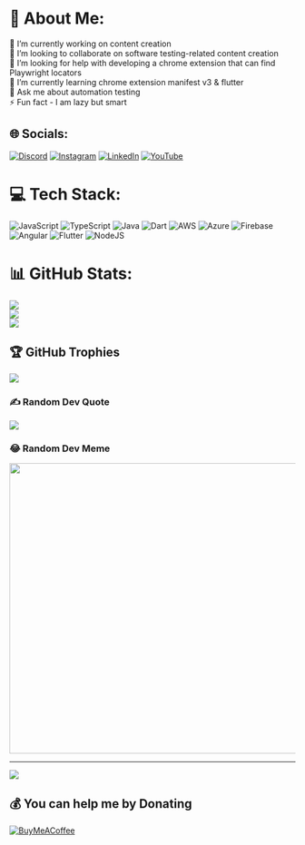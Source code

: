 # 💫 About Me:
🔭 I’m currently working on content creation<br>👯 I’m looking to collaborate on software testing-related content creation<br>🤝 I’m looking for help with developing a chrome extension that can find Playwright locators<br>🌱 I’m currently learning chrome extension manifest v3 & flutter<br>💬 Ask me about automation testing<br>⚡ Fun fact - I am lazy but smart


## 🌐 Socials:
[![Discord](https://img.shields.io/badge/Discord-%237289DA.svg?logo=discord&logoColor=white)](htttps://discord.gg/https://discord.gg/UunqzYFHPX) [![Instagram](https://img.shields.io/badge/Instagram-%23E4405F.svg?logo=Instagram&logoColor=white)](https://instagram.com/ortoknikc) [![LinkedIn](https://img.shields.io/badge/LinkedIn-%230077B5.svg?logo=linkedin&logoColor=white)](https://linkedin.com/in/ortoni) [![YouTube](https://img.shields.io/badge/YouTube-%23FF0000.svg?logo=YouTube&logoColor=white)](https://youtube.com/c/UCNcnqL0P17hISKlOxTjkJ0g) 

# 💻 Tech Stack:
![JavaScript](https://img.shields.io/badge/javascript-%23323330.svg?style=for-the-badge&logo=javascript&logoColor=%23F7DF1E) ![TypeScript](https://img.shields.io/badge/typescript-%23007ACC.svg?style=for-the-badge&logo=typescript&logoColor=white) ![Java](https://img.shields.io/badge/java-%23ED8B00.svg?style=for-the-badge&logo=java&logoColor=white) ![Dart](https://img.shields.io/badge/dart-%230175C2.svg?style=for-the-badge&logo=dart&logoColor=white) ![AWS](https://img.shields.io/badge/AWS-%23FF9900.svg?style=for-the-badge&logo=amazon-aws&logoColor=white) ![Azure](https://img.shields.io/badge/azure-%230072C6.svg?style=for-the-badge&logo=azure-devops&logoColor=white) ![Firebase](https://img.shields.io/badge/firebase-%23039BE5.svg?style=for-the-badge&logo=firebase) ![Angular](https://img.shields.io/badge/angular-%23DD0031.svg?style=for-the-badge&logo=angular&logoColor=white) ![Flutter](https://img.shields.io/badge/Flutter-%2302569B.svg?style=for-the-badge&logo=Flutter&logoColor=white) ![NodeJS](https://img.shields.io/badge/node.js-6DA55F?style=for-the-badge&logo=node.js&logoColor=white)
# 📊 GitHub Stats:
![](https://github-readme-stats.vercel.app/api?username=ortonikc&theme=radical&hide_border=true&include_all_commits=true&count_private=true)<br/>
![](https://github-readme-streak-stats.herokuapp.com/?user=ortonikc&theme=radical&hide_border=true)<br/>
![](https://github-readme-stats.vercel.app/api/top-langs/?username=ortonikc&theme=radical&hide_border=true&include_all_commits=true&count_private=true&layout=compact)

## 🏆 GitHub Trophies
![](https://github-profile-trophy.vercel.app/?username=ortonikc&theme=discord&no-frame=false&no-bg=true&margin-w=4)

### ✍️ Random Dev Quote
![](https://quotes-github-readme.vercel.app/api?type=horizontal&theme=radical)

### 😂 Random Dev Meme
<img src="https://random-memer.herokuapp.com/" width="512px"/>

---
[![](https://visitcount.itsvg.in/api?id=ortonikc&icon=6&color=0)](https://visitcount.itsvg.in)

  ## 💰 You can help me by Donating
  [![BuyMeACoffee](https://img.shields.io/badge/Buy%20Me%20a%20Coffee-ffdd00?style=for-the-badge&logo=buy-me-a-coffee&logoColor=black)](https://buymeacoffee.com/https://www.buymeacoffee.com/letcode) 

  
<!-- Proudly created with GPRM ( https://gprm.itsvg.in ) -->
